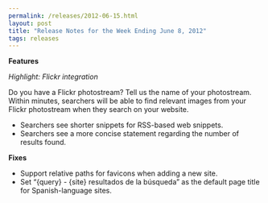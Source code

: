 ```yaml
---
permalink: /releases/2012-06-15.html
layout: post
title: "Release Notes for the Week Ending June 8, 2012"
tags: releases
---
```

<p><strong>Features</strong></p>
<p><em>Highlight: Flickr integration</em></p>
<p>Do you have a Flickr photostream? Tell us the name of your photostream. Within minutes, searchers will be able to find relevant images from your Flickr photostream when they search on your website.</p>
<ul><li>Searchers see shorter snippets for RSS-based web snippets.</li>
<li>Searchers see a more concise statement regarding the number of results found.</li>
</ul><p><strong>Fixes</strong></p>
<ul><li>Support relative paths for favicons when adding a new site.</li>
<li>Set &#8220;{query} - {site} resultados de la búsqueda&#8221; as the default page title for Spanish-language sites.</li>
</ul>
